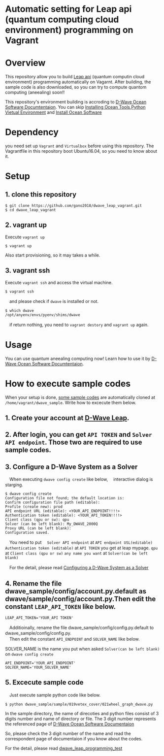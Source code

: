 Automatic setting for Leap api (quantum computing cloud environment) programming on Vagrant
===

# Overview

This repository allow you to build [Leap api](https://cloud.dwavesys.com/leap/login/?next=/leap/) (quantum computin cloud environment) programming automatically on Vagarnt.
After building, the sample code is also downloaded, so you can try to compute quantom computing (aneealing) soon!!

This repository's environment building is accroding to [D-Wave Ocean Software Documtentaion](https://docs.ocean.dwavesys.com/en/latest/index.html).
You can skip [Installing Ocean Tools](https://docs.ocean.dwavesys.com/en/latest/index.html),[Python Vietual Environment](https://docs.ocean.dwavesys.com/en/latest/index.html) and [Install Ocean Software](https://docs.ocean.dwavesys.com/en/latest/index.html)

# Dependency

you need set up `Vagrant` and `Virtualbox` before using this repository.
The Vagrantfile in this repository boot Ubuntu16.04, so you need to know about it.

# Setup

## 1. clone this repository

```
$ git clone https://github.com/gano2018/dwave_leap_vagrant.git
$ cd dwave_leap_vagrant
```

## 2. vagrant up

Execute `vagrant up`

```
$ vagrant up
```

Also start provisioning, so it may takes a while.

## 3. vagrant ssh

Execute `vagrant ssh` and access the virtual machine.

```
$ vagrant ssh
```

　and please check if `dwave` is installed or not.

```
$ which dwave
/opt/anyenv/envs/pyenv/shims/dwave
```

　if return nothing, you need to `vagrant destory` and `vagrant up` again.

# Usage

You can use quantum aneealing computing now!
Learn how to use it by [D-Wave Ocean Software Documtentaion](https://docs.ocean.dwavesys.com/en/latest/index.html).

# How to execute sample codes

When your setup is done, [some sample codes](https://github.com/gano2018/dwave_leap_programming_test) are automatically cloned at `/home/vagrant/dwave_sample`.
Write how to excecute them below.

## 1. Create your account at [D-Wave Leap](https://cloud.dwavesys.com/leap/login/).

## 2. After login, you can get `API TOKEN` and `Solver API endpoint`. Those two are required to use sample codes.

## 3. Configure a D-Wave System as a Solver

　When executing `dwave config create` like below,
　interactive dialog is starging.

  ```
  $ dwave config create
  Configuration file not found; the default location is:
  Confirm configuration file path (editable):
  Profile (create new): prod
  API endpoint URL (editable): <YOUR_API_ENDPOINT!!!!>
  Authentication token (editable): <YOUR_API_TOKEN!!!!>
  Client class (qpu or sw): qpu
  Solver (can be left blank): My_DWAVE_2000Q
  Proxy URL (can be left blank):
  Configuration saved.
  ```

　You need to put
　`Solver API endpoint` at `API endpoint USL(editable)`
  `Authentication token (editable)` at `API TOKEN` you get at leap mypage.
  `qpu` at `Client class (qpu or sw)`
  `any name you want` at `Solver(can be left blank)`

　For the detail, please read [Configuring a D-Wave System as a Solver](https://docs.ocean.dwavesys.com/en/latest/overview/dwavesys.html#dwavesys)

## 4. Rename the file dwave_sample/config/account.py.default as dwave/sample/config/account.py.Then edit the constant `LEAP_API_TOKEN` like below.

  ```
  LEAP_API_TOKEN='YOUR_API TOKEN'
  ```

　Additioinally, rename the file dwave_sample/config/config.py.default to dwave_sample/config/config.py.<br>
　Then edit the constant `API_ENDPOINT` and `SOLVER_NAME` like below.

  SOLVER_NAME is the name you put when asked `Solver(can be left blank)` on `dwave config create`

  ```
  API_ENDPOINT='YOUR_API_ENDPOINT'
  SOLVER_NAME='YOUR_SOLVER_NAME'
  ```

## 5. Excecute sample code

　Just execute sample python code like below.

  ```
  $ python dwave_sample/sample/019vetex_cover/021wheel_graph_dwave.py
  ```

  In the sample directory, the name of direcoties and python files consist of 3 digits number and name of directory or file. The 3 digit number represents the referenced page of [D-Wave Ocean Software Documentaion](https://docs.ocean.dwavesys.com/en/latest/index.html)

  So, please check the 3 digit number of the name and read the correspondent page of documentaion if you know about the codes.

  For the detail, please read [dwave_leap_programming_test](https://github.com/gano2018/dwave_leap_programming_test)
